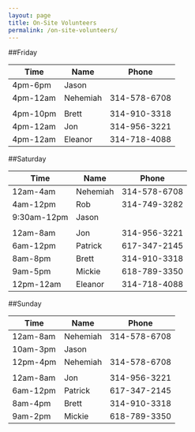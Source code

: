 ```yaml
---
layout: page
title: On-Site Volunteers
permalink: /on-site-volunteers/
---
```

##Friday
  
| Time | Name | Phone |  
| ---- | ---- | ----- |  
| 4pm-6pm  | Jason | |  
| 4pm-12am | Nehemiah | 314-578-6708 |  
| | | |  
| 4pm-10pm | Brett  | 314-910-3318 |  
| 4pm-12am | Jon   | 314-956-3221 |  
| 4pm-12am | Eleanor  | 314-718-4088 |  
  
##Saturday
  
| Time | Name | Phone |  
| ---- | ---- | ----- |  
| 12am-4am | Nehemiah | 314-578-6708 |  
| 4am-12pm | Rob   | 314-749-3282 |  
| 9:30am-12pm | Jason | | 
| | | |  
| 12am-8am | Jon   | 314-956-3221   |  
| 6am-12pm | Patrick  | 617-347-2145 |  
| 8am-8pm  | Brett  | 314-910-3318 |  
| 9am-5pm  | Mickie  | 618-789-3350 |  
| 12pm-12am | Eleanor  | 314-718-4088  |  
  
##Sunday  
  
| Time | Name | Phone |  
| ---- | ---- | ----- |  
| 12am-8am | Nehemiah | 314-578-6708 |  |  
| 10am-3pm | Jason  |  |  
| 12pm-4pm | Nehemiah | 314-578-6708 |  
| | | |  
| 12am-8am | Jon   | 314-956-3221 |  
| 6am-12pm | Patrick  | 617-347-2145  |  
| 8am-4pm  | Brett  | 314-910-3318 |  
| 9am-2pm  | Mickie  | 618-789-3350 |  
